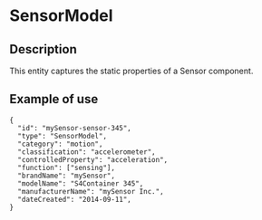 # SensorModel

## Description

This entity captures the static properties of a Sensor component. 

## Example of use

```
{
  "id": "mySensor-sensor-345",
  "type": "SensorModel",
  "category": "motion",
  "classification": "accelerometer",
  "controlledProperty": "acceleration",
  "function": ["sensing"],
  "brandName": "mySensor",
  "modelName": "S4Container 345",
  "manufacturerName": "mySensor Inc.",
  "dateCreated": "2014-09-11",
}
```
